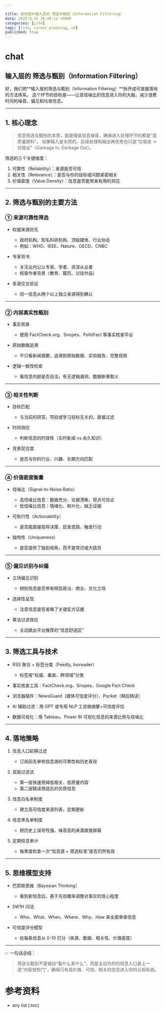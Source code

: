 ```yaml
---

title: 如何提升输入层的 筛选与甄别（Information Filtering）
date: 2025-8-15 20:40:12 +0800
categories: [Life]
tags: [life, career-planning, sh]
published: true
---
```




# chat

## 输入层的 筛选与甄别（Information Filtering）

好，我们把\*\*输入层的筛选与甄别（Information Filtering）\*\*拆开成可直接落地的方法体系。
这个环节的目标是——让高信噪比的信息进入你的大脑，减少浪费时间的噪音、偏见和垃圾信息。

---

## 1. 核心理念

> 信息筛选与甄别的本质，就是降低信息噪音，确保进入处理环节的都是“高质量原料”。
> 如果输入是劣质的，后续处理和输出再优秀也只是“垃圾进 → 垃圾出”（Garbage In, Garbage Out）。

筛选的三个关键维度：

1. 可靠性（Reliability）：来源是否可信
2. 相关性（Relevance）：是否与你的目标或问题紧密相关
3. 价值密度（Value Density）：信息是否能带来有用的洞见

---

## 2. 筛选与甄别的主要方法

### ① 来源可靠性筛选

* 权威来源优先

  * 政府机构、知名科研机构、顶级媒体、行业协会
  * 例如：WHO、IEEE、Nature、OECD、CNBC
* 专家背书

  * 关注业内公认专家、学者、资深从业者
  * 核查作者背景（教育、履历、过往作品）
* 多源交叉验证

  * 同一信息从两个以上独立来源得到确认

---

### ② 内容真实性甄别

* 事实核查

  * 使用 FactCheck.org、Snopes、PolitiFact 等事实核查平台
* 原始数据追溯

  * 不只看新闻摘要，追溯到原始数据、实验报告、完整视频
* 逻辑一致性检查

  * 看信息内部是否自洽，有无逻辑漏洞、数据断章取义

---

### ③ 相关性判断

* 目标匹配

  * 与当前的研究、项目或学习目标无关的，直接过滤
* 时间效应

  * 判断信息的时效性（实时新闻 vs 永久知识）
* 背景契合度

  * 是否与你的行业、兴趣、长期方向匹配

---

### ④ 价值密度衡量

* 信噪比（Signal-to-Noise Ratio）

  * 高信噪比信息：数据充分、论据清晰、观点可验证
  * 低信噪比信息：情绪化、碎片化、缺乏证据
* 可执行性（Actionability）

  * 是否能直接指导决策、启发思路、触发行动
* 独特性（Uniqueness）

  * 是否提供了独到视角，而不是常识或大路货

---

### ⑤ 偏见识别与纠偏

* 立场偏见识别

  * 辨别信息是否带有明显政治、商业、文化立场
* 选择性呈现

  * 注意信息是否省略了关键反方证据
* 算法过滤效应

  * 主动跳出平台推荐的“信息舒适区”

---

## 3. 筛选工具与技术

* RSS 聚合 + 标签分类（Feedly, Inoreader）

  * 标签按“权威、垂直、跨领域”分类
* 事实核查工具：FactCheck.org、Snopes、Google Fact Check
* 浏览器插件：NewsGuard（媒体可信度评分）、Pocket（稍后精读）
* AI 辅助过滤：用 GPT 或专用 NLP 工具做摘要+可信度评估
* 数据可视化：用 Tableau、Power BI 可视化信息的来源比例与信噪比

---

## 4. 落地策略

1. 信息入口前移过滤

   * 订阅前先审核信息源的可靠性和历史表现
2. 双层过滤法

   * 第一层快速筛掉低相关、低质量内容
   * 第二层精读筛选后的优质信息
3. 信息白名单制度

   * 建立高可信度来源列表，定期更新
4. 信息黑名单制度

   * 把历史上误导性强、噪音高的来源直接屏蔽
5. 定期信息审计

   * 每季度检查一次“信息源 + 筛选标准”是否仍然有效

---

## 5. 思维模型支持

* 巴耶斯思维（Bayesian Thinking）

  * 看到新信息后，基于先验概率调整对事实的信心程度
* 5W1H 问法

  * Who、What、When、Where、Why、How 来全面审查信息
* 可信度评分模型

  * 给每条信息从 0-10 打分（来源、数据、相关性、价值密度）

---

✅ 一句话总结：

> 筛选与甄别不是被动“看什么来什么”，而是主动为你的信息入口装上一道“内容安检门”，确保只有高价值、可信、相关的信息进入你的认知系统。


# 参考资料

* any list
{:toc}